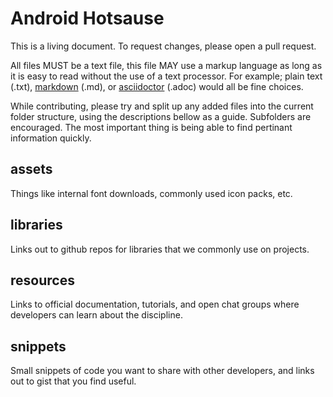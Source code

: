# Android Hotsause

This is a living document. To request changes, please open a pull request.

All files MUST be a text file, this
file MAY use a markup language as long as it is easy to read without the use
of a text processor. For example; plain text (.txt),
[markdown](https://confluence.atlassian.com/bitbucketserver/markdown-syntax-guide-776639995.html) (.md), or [asciidoctor](http://asciidoctor.org/) (.adoc) would all be fine choices.

While contributing, please try and split up any added files into the current folder structure, using the descriptions bellow as a guide. Subfolders are encouraged. The most important thing is being able to find pertinant information quickly.

## assets

Things like internal font downloads, commonly used icon packs, etc.

## libraries

Links out to github repos for libraries that we commonly use on projects.

## resources

Links to official documentation, tutorials, and open chat groups where developers can learn about the discipline.

## snippets

Small snippets of code you want to share with other developers, and links out to gist that you find useful.
